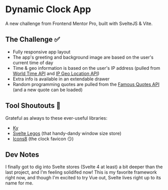 # Dynamic Clock App
A new challenge from Frontend Mentor Pro, built with SvelteJS & Vite.

## The Challenge ✅

- Fully responsive app layout
- The app's greeting and background image are based on the user's current time of day
- Time & geo information is based on the user's IP address (pulled from [World Time API](http://worldtimeapi.org/) and  [IP Geo Location API](https://rapidapi.com/natkapral/api/ip-geo-location))
- Extra info is available in an extendable drawer
- Random programming quotes are pulled from the [Famous Quotes API](https://rapidapi.com/saicoder/api/famous-quotes4) (and a new quote can be loaded)

## Tool Shoutouts 💜

Grateful as always to these ever-useful libraries:

- [Ky](https://github.com/sindresorhus/ky)
- [Svelte Legos](https://sveltelegos.com/) (that handy-dandy window size store)
- [Icons8](https://icons8.com/icon/65324/clock) (the clock favicon 😏)

## Dev Notes
I finally got to dig into Svelte stores (Svelte 4 at least) a bit deeper than the last project, and I'm feeling solidifed now! This is my favorite framework right now, and though I'm excited to try Vue out, Svelte lives right up to its name for me.
